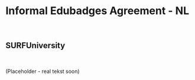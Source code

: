 Informal Edubadges Agreement - NL
=================================

 

SURFUniversity
--------------

 

(Placeholder - real tekst soon)
